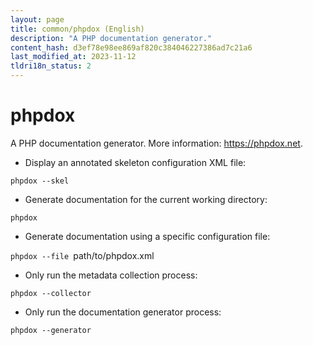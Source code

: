 ```yaml
---
layout: page
title: common/phpdox (English)
description: "A PHP documentation generator."
content_hash: d3ef78e98ee869af820c384046227386ad7c21a6
last_modified_at: 2023-11-12
tldri18n_status: 2
---
```

# phpdox

A PHP documentation generator.
More information: <https://phpdox.net>.

- Display an annotated skeleton configuration XML file:

`phpdox --skel`

- Generate documentation for the current working directory:

`phpdox`

- Generate documentation using a specific configuration file:

`phpdox --file `<span class="tldr-var badge badge-pill bg-dark-lm bg-white-dm text-white-lm text-dark-dm font-weight-bold">path/to/phpdox.xml</span>

- Only run the metadata collection process:

`phpdox --collector`

- Only run the documentation generator process:

`phpdox --generator`
